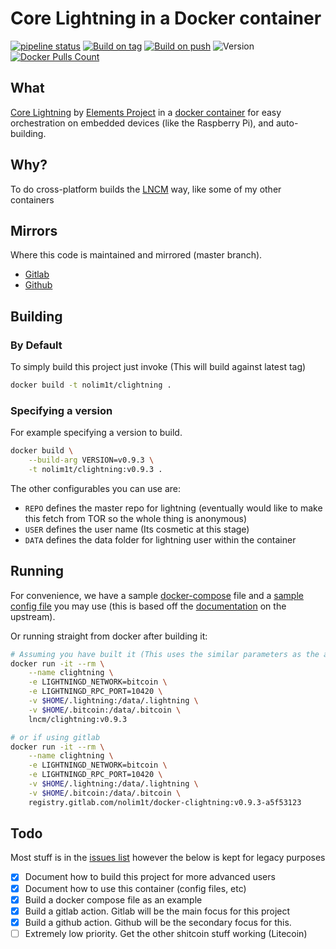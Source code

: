 # Core Lightning in a Docker container

[![pipeline status](https://gitlab.com/nolim1t/docker-clightning/badges/master/pipeline.svg)](https://gitlab.com/lncm/docker-clightning/-/commits/master)
[![Build on tag](https://github.com/lncm/docker-clightning/workflows/Docker%20build%20on%20tag/badge.svg)](https://github.com/lncm/docker-clightning/actions?query=workflow%3A%22Docker+build+on+tag%22)
[![Build on push](https://github.com/lncm/docker-clightning/workflows/Docker%20build%20on%20push/badge.svg)](https://github.com/lncm/docker-clightning/actions?query=workflow%3A%22Docker+build+on+push%22)
![Version](https://img.shields.io/github/v/release/lncm/docker-clightning?sort=semver) 
[![Docker Pulls Count](https://img.shields.io/docker/pulls/lncm/clightning.svg?style=flat)](https://hub.docker.com/r/lncm/clightning)

## What

[Core Lightning](https://github.com/ElementsProject/lightning) by [Elements Project](https://github.com/ElementsProject/) in a [docker container](https://gitlab.com/nolim1t/docker-clightning) for easy orchestration on embedded devices (like the Raspberry Pi), and auto-building.

## Why?

To do cross-platform builds the [LNCM](https://github.com/lncm/) way, like some of my other containers

## Mirrors

Where this code is maintained and mirrored (master branch).

* [Gitlab](https://gitlab.com/nolim1t/docker-clightning)
* [Github](https://github.com/lncm/docker-clightning)

## Building

### By Default

To simply build this project just invoke (This will build against latest tag)

```bash
docker build -t nolim1t/clightning .
```

### Specifying a version

For example specifying a version to build.


```bash
docker build \
    --build-arg VERSION=v0.9.3 \
    -t nolim1t/clightning:v0.9.3 .
```
The other configurables you can use are:

- `REPO` defines the master repo for lightning (eventually would like to make this fetch from TOR so the whole thing is anonymous)
- `USER` defines the user name (Its cosmetic at this stage)
- `DATA` defines the data folder for lightning user within the container

## Running

For convenience, we have a sample [docker-compose](https://gitlab.com/nolim1t/docker-clightning/-/raw/master/docker-compose.yml-dist) file and a [sample config file](https://gitlab.com/nolim1t/docker-clightning/-/raw/master/doc/config.dist)
you may use (this is based off the [documentation](https://github.com/ElementsProject/lightning/blob/master/doc/lightningd-config.5.md) on the upstream).

Or running straight from docker after building it:

```bash
# Assuming you have built it (This uses the similar parameters as the above docker-compose)
docker run -it --rm \
    --name clightning \
    -e LIGHTNINGD_NETWORK=bitcoin \
    -e LIGHTNINGD_RPC_PORT=10420 \
    -v $HOME/.lightning:/data/.lightning \
    -v $HOME/.bitcoin:/data/.bitcoin \
    lncm/clightning:v0.9.3

# or if using gitlab
docker run -it --rm \
    --name clightning \
    -e LIGHTNINGD_NETWORK=bitcoin \
    -e LIGHTNINGD_RPC_PORT=10420 \
    -v $HOME/.lightning:/data/.lightning \
    -v $HOME/.bitcoin:/data/.bitcoin \
    registry.gitlab.com/nolim1t/docker-clightning:v0.9.3-a5f53123
```

## Todo

Most stuff is in the [issues list](https://gitlab.com/nolim1t/docker-clightning/-/issues) however the below is kept for legacy purposes

- [x] Document how to build this project for more advanced users
- [x] Document how to use this container (config files, etc)
- [x] Build a docker compose file as an example
- [x] Build a gitlab action. Gitlab will be the main focus for this project
- [x] Build a github action. Github will be the secondary focus for this.
- [ ] Extremely low priority. Get the other shitcoin stuff working (Litecoin)

